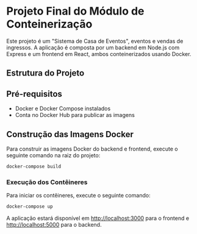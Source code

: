 # Projeto Final do Módulo de Conteinerização

Este projeto é um "Sistema de Casa de Eventos", eventos e vendas de ingressos. A aplicação é composta por um backend em Node.js com Express e um frontend em React, ambos conteinerizados usando Docker.

## Estrutura do Projeto

## Pré-requisitos

- Docker e Docker Compose instalados
- Conta no Docker Hub para publicar as imagens

## Construção das Imagens Docker

Para construir as imagens Docker do backend e frontend, execute o seguinte comando na raiz do projeto:

```sh
docker-compose build
```

### Execução dos Contêineres

Para iniciar os contêineres, execute o seguinte comando:

```sh
docker-compose up
```

A aplicação estará disponível em <http://localhost:3000> para o frontend e <http://localhost:5000> para o backend.
